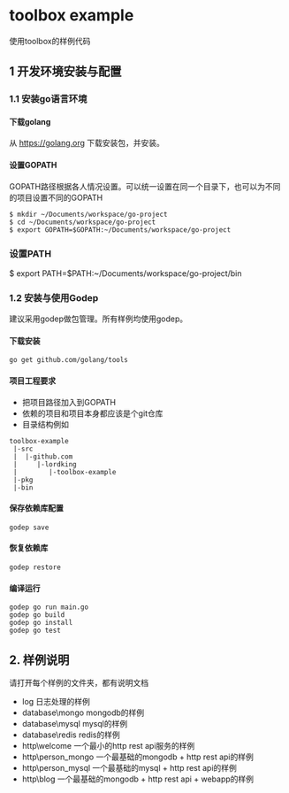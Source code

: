 toolbox example
===================

使用toolbox的样例代码

## 1 开发环境安装与配置

### 1.1 安装go语言环境

#### 下载golang

从 https://golang.org 下载安装包，并安装。

#### 设置GOPATH

GOPATH路径根据各人情况设置。可以统一设置在同一个目录下，也可以为不同的项目设置不同的GOPATH

	$ mkdir ~/Documents/workspace/go-project
	$ cd ~/Documents/workspace/go-project
	$ export GOPATH=$GOPATH:~/Documents/workspace/go-project

### 设置PATH

  $ export PATH=$PATH:~/Documents/workspace/go-project/bin

### 1.2 安装与使用Godep

建议采用godep做包管理。所有样例均使用godep。

#### 下载安装

```
go get github.com/golang/tools
```

#### 项目工程要求

* 把项目路径加入到GOPATH
* 依赖的项目和项目本身都应该是个git仓库
* 目录结构例如

```
toolbox-example
 |-src
 |  |-github.com
 |     |-lordking
 |        |-toolbox-example
 |-pkg
 |-bin

```

#### 保存依赖库配置

```
godep save
```

#### 恢复依赖库

```
godep restore
```

#### 编译运行

```
godep go run main.go
godep go build
godep go install
godep go test
```

## 2. 样例说明

请打开每个样例的文件夹，都有说明文档

* log 日志处理的样例
* database\mongo mongodb的样例
* database\mysql mysql的样例
* database\redis redis的样例
* http\welcome 一个最小的http rest api服务的样例
* http\person_mongo 一个最基础的mongodb + http rest api的样例
* http\person_mysql 一个最基础的mysql + http rest api的样例
* http\blog 一个最基础的mongodb + http rest api + webapp的样例
